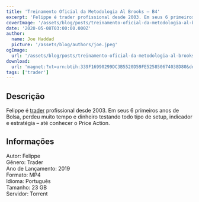 ```yaml
---
title: 'Treinamento Oficial da Metodologia Al Brooks – B4'
excerpt: 'Felippe é trader profissional desde 2003. Em seus 6 primeiros anos de Bolsa, perdeu muito tempo e dinheiro testando todo tipo de setup, indicador e estratégia – até conhecer o Price Action.'
coverImage: '/assets/blog/posts/treinamento-oficial-da-metodologia-al-brooks-b4.jpg'
date: '2020-05-08T03:00:00.000Z'
author:
  name: Joe Haddad
  picture: '/assets/blog/authors/joe.jpeg'
ogImage:
  url: '/assets/blog/posts/treinamento-oficial-da-metodologia-al-brooks-b4.jpg'
download:
  url: 'magnet:?xt=urn:btih:339F16990299DC3B5520D59FE525850674038D80&dn=B4&tr=udp%3a%2f%2ftracker.openbittorrent.com%3a1337%2fannounce&tr=udp%3a%2f%2ftracker.opentrackr.org%3a1337%2fannounce'
tags: ['trader']
---
```

<h2>Descrição</h2>
<p></p><p>Felippe é <a href="http://https//downloadcursos.net/categorias/trader/">trader</a> profissional desde 2003. Em seus 6 primeiros anos de Bolsa, perdeu muito tempo e dinheiro testando todo tipo de setup, indicador e estratégia – até conhecer o Price Action.</p><h2>Informações</h2><p>Autor: Felippe<br/>Gênero: Trader<br/>Ano de Lançamento: 2019<br/>Formato: MP4<br/>Idioma: Português<br/>Tamanho: 23 GB<br/>Servidor: Torrent</p>